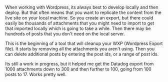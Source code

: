 When working with Wordpress, its always best to develop locally and then deploy. But that often means that you want to replicate the content from the live site on your local machine. So you create an export, but there could easily be thousands of attachments that you might need to import to get that imported locally which is going to take a while. Then there may be hundreds of posts that you don't need on the local server. 

This is the beginning of a tool that will cleanup your WXP (Wordpress Export file). It starts by removing all the attachments you aren't using. Then you can delete additional posts by entering the post ids, or a range of post ids. 

Its still a work in progress, but it helped me get the Datadog export from 1000 attachments down to 300 and then further to 100, going from 100 posts to 17. Works pretty well.